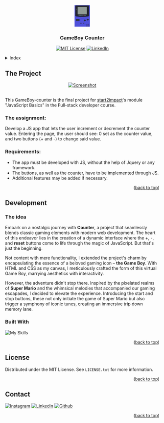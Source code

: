 <!-- Improved compatibility of back to top link: See: https://github.com/othneildrew/Best-README-Template/pull/73 -->

<a name="readme-top"></a>

<!-- PROJECT LOGO -->
<br />
<div align="center">
  <a href="https://github.com/CiriLLeo/SimpleCounter">
    <img src="assets\images\Favicon\android-chrome-192x192.png" alt="Logo" width="50" height="70">
  </a>

<h3 align="center">GameBoy Counter</h3>

[![MIT License][license-shield]][license-url]
[![LinkedIn][linkedin-shield]][linkedin-url]

</div>

<details>
  <summary>Index</summary>
  <ol>
    <li>
      <a href="#about-the-project">The Project</a>
      <ul>
        <li><a href="#the-assignment">The Task</a></li>
        <li><a href="#requirements">Requirements</a></li>
      </ul>
    </li>
    <li>
      <a href="#development">Development</a>
      <ul>
        <li><a href="#the-idea">The Idea</a></li>
        <li><a href="#built-with">Built With</a></li>
      </ul>
    </li>
    <li><a href="#license">License</a></li>
    <li><a href="#contact">Contact</a></li>
  </ol>
</details>

<!-- ABOUT THE PROJECT -->

## The Project
<div align="center">
<a href="https://cirilleo.github.io/SimpleCounter/" target="_blank">
    <img src="assets/images/screenshot.gif" alt="Screenshot" width="300" height="400">
  </a>
  </div> <br>

This GameBoy-counter is the final project for [start2impact](https://www.start2impact.it/)'s module "JavaScript Basics" in the Full-stack developer course.

### The assignment:

Develop a JS app that lets the user increment or decrement the counter value. Entering the page, the user should see: 0 set as the counter value, and two buttons (+ and -) to change said value.

### Requirements:

- The app must be developed with JS, without the help of Jquery or any framework.
- The buttons, as well as the counter, have to be implemented through JS.
- Additional features may be added if necessary.

<p align="right">(<a href="#readme-top">back to top</a>)</p>

## Development

### The idea <strong></strong>

Embark on a nostalgic journey with <strong>Counter</strong>, a project that seamlessly blends classic gaming elements with modern web development. The heart of this endeavor lies in the creation of a dynamic interface where the +, -, and <strong>reset</strong> buttons come to life through the magic of JavaScript. But that's just the beginning.

Not content with mere functionality, I extended the project's charm by encapsulating the essence of a beloved gaming icon – <strong>the Game Boy</strong>. With HTML and CSS as my canvas, I meticulously crafted the form of this virtual Game Boy, marrying aesthetics with interactivity.

However, the adventure didn't stop there. Inspired by the pixelated realms of <strong>Super Mario</strong> and the whimsical melodies that accompanied our gaming escapades, I decided to elevate the experience. Introducing the start and stop buttons, these not only initiate the game of Super Mario but also trigger a symphony of iconic tunes, creating an immersive trip down memory lane.


### Built With

![My Skills](https://skillicons.dev/icons?i=html,css,js)

<p align="right">(<a href="#readme-top">back to top</a>)</p>

<!-- LICENSE -->

## License

Distributed under the MIT License. See `LICENSE.txt` for more information.

<p align="right">(<a href="#readme-top">back to top</a>)</p>

<!-- CONTACT -->

## Contact

[![Instagram](https://skillicons.dev/icons?i=instagram)](https://www.instagram.com/cirilleo/) 
[![Linkedin](https://skillicons.dev/icons?i=linkedin)](https://www.linkedin.com/in/leonardo-cirillo-5217421a1/) 
[![Github](https://skillicons.dev/icons?i=github)](https://github.com/CiriLLeo)



<p align="right">(<a href="#readme-top">back to top</a>)</p>

<!-- MARKDOWN LINKS & IMAGES -->
<!-- https://www.markdownguide.org/basic-syntax/#reference-style-links -->

[license-shield]: https://img.shields.io/github/license/CiriLLeo/SimpleCounter.svg?style=for-the-badge
[license-url]: https://github.com/CiriLLeo/SimpleCounter/blob/main/LICENSE
[linkedin-shield]: https://img.shields.io/badge/-LinkedIn-black.svg?style=for-the-badge&logo=linkedin&colorB=555
[linkedin-url]: https://www.linkedin.com/in/leonardo-cirillo-5217421a1/
[product-screenshot]: /assets/images/screenshot.gif
